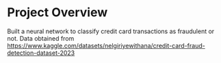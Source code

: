 # Project Overview
Built a neural network to classify credit card transactions as fraudulent or not. Data obtained from https://www.kaggle.com/datasets/nelgiriyewithana/credit-card-fraud-detection-dataset-2023
